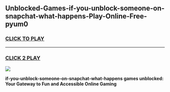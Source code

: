 
## Unblocked-Games-if-you-unblock-someone-on-snapchat-what-happens-Play-Online-Free-pyum0
<h3>
<a href="https://premium76.site?title=if-you-unblock-someone-on-snapchat-what-happens&ref=26A">CLICK TO PLAY</a></h3>
<hr>

<h3>
<a href="https://premium76.site?title=if-you-unblock-someone-on-snapchat-what-happens&ref=26A">CLICK 2 PLAY</a>
  
</h3>

<a href="https://premium76.site?title=if-you-unblock-someone-on-snapchat-what-happens&ref=26A"><img src="https://clearcache.store/games.png"></a>


**if-you-unblock-someone-on-snapchat-what-happens games unblocked: Your Gateway to Fun and Accessible Online Gaming**
